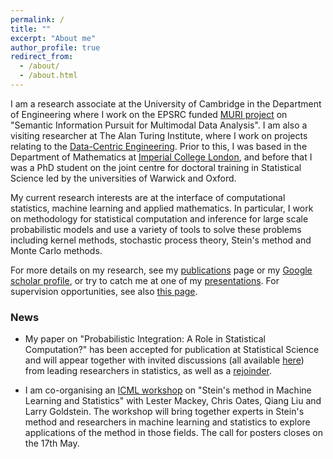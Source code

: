 ```yaml
---
permalink: /
title: ""
excerpt: "About me"
author_profile: true
redirect_from: 
  - /about/
  - /about.html
---
```


I am a research associate at the University of Cambridge in the Department of Engineering where I work on the EPSRC funded [MURI project](http://vision.jhu.edu/infopursuit/) on "Semantic Information Pursuit for Multimodal Data Analysis". I am also a visiting researcher at The Alan Turing Institute, where I work on projects relating to the [Data-Centric Engineering](https://www.turing.ac.uk/research/research-programmes/data-centric-engineering). Prior to this, I was based in the Department of Mathematics at [Imperial College London](http://www.imperial.ac.uk/statistics/), and before that I was a PhD student on the joint centre for doctoral training in Statistical Science led by the universities of Warwick and Oxford.

My current research interests are at the interface of computational statistics, machine learning and applied mathematics. In particular, I work on methodology for statistical computation and inference for large scale probabilistic models and use a variety of tools to solve these problems including kernel methods, stochastic process theory, Stein's method and Monte Carlo methods. 

For more details on my research, see my [publications](https://fxbriol.github.io/papers/) page or my [Google scholar profile](https://scholar.google.co.uk/citations?user=yLBYtAwAAAAJ&hl=en), or try to catch me at one of my [presentations](https://fxbriol.github.io/presentations/). For supervision opportunities, see also [this page](https://fxbriol.github.io/supervision/).

### News

* My paper on "Probabilistic Integration: A Role in Statistical Computation?" has been accepted for publication at Statistical Science and will appear together with invited discussions (all available [here](https://www.imstat.org/journals-and-publications/statistical-science/statistical-science-future-papers/)) from leading researchers in statistics, as well as a [rejoinder](https://arxiv.org/abs/1811.10275). 

* I am co-organising an [ICML workshop](https://steinworkshop.github.io/) on "Stein's method in Machine Learning and Statistics" with Lester Mackey, Chris Oates, Qiang Liu and Larry Goldstein. The workshop will bring together experts in Stein's method and researchers in machine learning and statistics to explore applications of the method in those fields. The call for posters closes on the 17th May.

